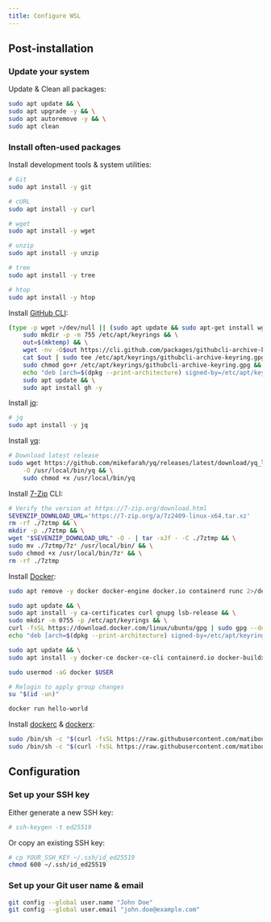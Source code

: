 ```yaml
---
title: Configure WSL
---
```


## Post-installation

### Update your system

Update & Clean all packages:

```sh
sudo apt update && \
sudo apt upgrade -y && \
sudo apt autoremove -y && \
sudo apt clean
```

### Install often-used packages

Install development tools & system utilities:

```sh
# Git
sudo apt install -y git

# cURL
sudo apt install -y curl

# wget
sudo apt install -y wget

# unzip
sudo apt install -y unzip

# tree
sudo apt install -y tree

# htop
sudo apt install -y htop
```

Install [GitHub CLI](https://cli.github.com/):

```sh
(type -p wget >/dev/null || (sudo apt update && sudo apt-get install wget -y)) && \
    sudo mkdir -p -m 755 /etc/apt/keyrings && \
    out=$(mktemp) && \
    wget -nv -O$out https://cli.github.com/packages/githubcli-archive-keyring.gpg && \
    cat $out | sudo tee /etc/apt/keyrings/githubcli-archive-keyring.gpg > /dev/null && \
    sudo chmod go+r /etc/apt/keyrings/githubcli-archive-keyring.gpg && \
    echo "deb [arch=$(dpkg --print-architecture) signed-by=/etc/apt/keyrings/githubcli-archive-keyring.gpg] https://cli.github.com/packages stable main" | sudo tee /etc/apt/sources.list.d/github-cli.list > /dev/null && \
    sudo apt update && \
    sudo apt install gh -y
```

Install [jq](https://jqlang.org/):

```sh
# jq
sudo apt install -y jq
```

Install [yq](https://mikefarah.gitbook.io/yq):

```sh
# Download latest release
sudo wget https://github.com/mikefarah/yq/releases/latest/download/yq_linux_amd64 \
    -O /usr/local/bin/yq && \
    sudo chmod +x /usr/local/bin/yq
```

Install [7-Zip](https://7-zip.org/) CLI:

```sh
# Verify the version at https://7-zip.org/download.html
SEVENZIP_DOWNLOAD_URL='https://7-zip.org/a/7z2409-linux-x64.tar.xz'
rm -rf ./7ztmp && \
mkdir -p ./7ztmp && \
wget "$SEVENZIP_DOWNLOAD_URL" -O - | tar -xJf - -C ./7ztmp && \
sudo mv ./7ztmp/7z* /usr/local/bin/ && \
sudo chmod +x /usr/local/bin/7z* && \
rm -rf ./7ztmp
```

Install [Docker](https://www.docker.com/):

```sh
sudo apt remove -y docker docker-engine docker.io containerd runc 2>/dev/null

sudo apt update && \
sudo apt install -y ca-certificates curl gnupg lsb-release && \
sudo mkdir -m 0755 -p /etc/apt/keyrings && \
curl -fsSL https://download.docker.com/linux/ubuntu/gpg | sudo gpg --dearmor -o /etc/apt/keyrings/docker.gpg && \
echo "deb [arch=$(dpkg --print-architecture) signed-by=/etc/apt/keyrings/docker.gpg] https://download.docker.com/linux/ubuntu $(lsb_release -cs) stable" | sudo tee /etc/apt/sources.list.d/docker.list > /dev/null

sudo apt update && \
sudo apt install -y docker-ce docker-ce-cli containerd.io docker-buildx-plugin docker-compose-plugin

sudo usermod -aG docker $USER

# Relogin to apply group changes
su "$(id -un)"

docker run hello-world
```

Install [dockerc](https://github.com/matiboux/dockerc) & [dockerx](https://github.com/matiboux/dockerx):

```sh
sudo /bin/sh -c "$(curl -fsSL https://raw.githubusercontent.com/matiboux/dockerc/HEAD/install.sh)"
sudo /bin/sh -c "$(curl -fsSL https://raw.githubusercontent.com/matiboux/dockerx/HEAD/install.sh)"
```


## Configuration

### Set up your SSH key

Either generate a new SSH key:

```sh
# ssh-keygen -t ed25519
```

Or copy an existing SSH key:

```sh
# cp YOUR_SSH_KEY ~/.ssh/id_ed25519
chmod 600 ~/.ssh/id_ed25519
```

### Set up your Git user name & email

```sh
git config --global user.name "John Doe"
git config --global user.email "john.doe@example.com"
```
